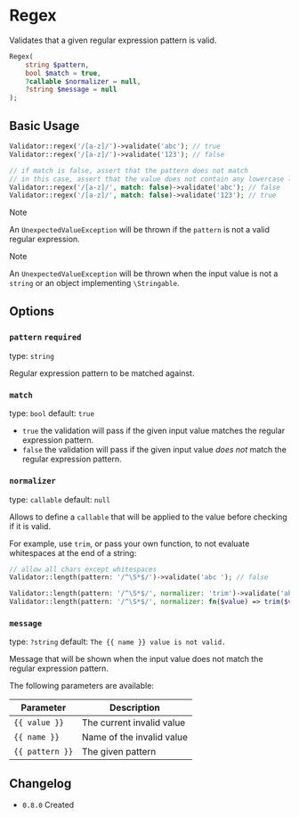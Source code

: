 # Regex

Validates that a given regular expression pattern is valid.

```php
Regex(
    string $pattern, 
    bool $match = true,
    ?callable $normalizer = null,
    ?string $message = null
);
```

## Basic Usage

```php
Validator::regex('/[a-z]/')->validate('abc'); // true
Validator::regex('/[a-z]/')->validate('123'); // false

// if match is false, assert that the pattern does not match
// in this case, assert that the value does not contain any lowercase letters
Validator::regex('/[a-z]/', match: false)->validate('abc'); // false
Validator::regex('/[a-z]/', match: false)->validate('123'); // true
```

> [!NOTE]
> An `UnexpectedValueException` will be thrown if the `pattern` is not a valid regular expression.

> [!NOTE]
> An `UnexpectedValueException` will be thrown when the input value is not a `string` or an object implementing `\Stringable`.

## Options

### `pattern` `required`

type: `string`

Regular expression pattern to be matched against.

### `match`

type: `bool` default: `true`

- `true` the validation will pass if the given input value matches the regular expression pattern.
- `false` the validation will pass if the given input value *does not* match the regular expression pattern. 

### `normalizer`

type: `callable` default: `null`

Allows to define a `callable` that will be applied to the value before checking if it is valid.

For example, use `trim`, or pass your own function, to not evaluate whitespaces at the end of a string:

```php
// allow all chars except whitespaces
Validator::length(pattern: '/^\S*$/')->validate('abc '); // false

Validator::length(pattern: '/^\S*$/', normalizer: 'trim')->validate('abc '); // true
Validator::length(pattern: '/^\S*$/', normalizer: fn($value) => trim($value))->validate('abc '); // true
```

### `message`

type: `?string` default: `The {{ name }} value is not valid.`

Message that will be shown when the input value does not match the regular expression pattern.

The following parameters are available:

| Parameter       | Description               |
|-----------------|---------------------------|
| `{{ value }}`   | The current invalid value |
| `{{ name }}`    | Name of the invalid value |
| `{{ pattern }}` | The given pattern         |

## Changelog

- `0.8.0` Created